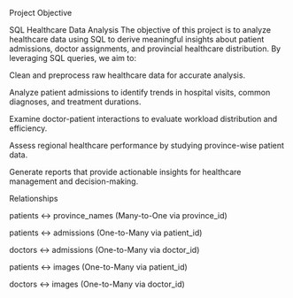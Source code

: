 Project Objective


SQL Healthcare Data Analysis
The objective of this project is to analyze healthcare data using SQL to derive meaningful insights about patient admissions, doctor assignments, and provincial healthcare distribution. By leveraging SQL queries, we aim to:

Clean and preprocess raw healthcare data for accurate analysis.

Analyze patient admissions to identify trends in hospital visits, common diagnoses, and treatment durations.

Examine doctor-patient interactions to evaluate workload distribution and efficiency.

Assess regional healthcare performance by studying province-wise patient data.

Generate reports that provide actionable insights for healthcare management and decision-making.



Relationships

patients ↔ province_names (Many-to-One via province_id)

patients ↔ admissions (One-to-Many via patient_id)

doctors ↔ admissions (One-to-Many via doctor_id)

patients ↔ images (One-to-Many via patient_id)

doctors ↔ images (One-to-Many via doctor_id)

